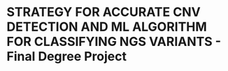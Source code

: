 # STRATEGY FOR ACCURATE CNV DETECTION AND ML ALGORITHM FOR CLASSIFYING NGS VARIANTS  -  Final Degree Project


